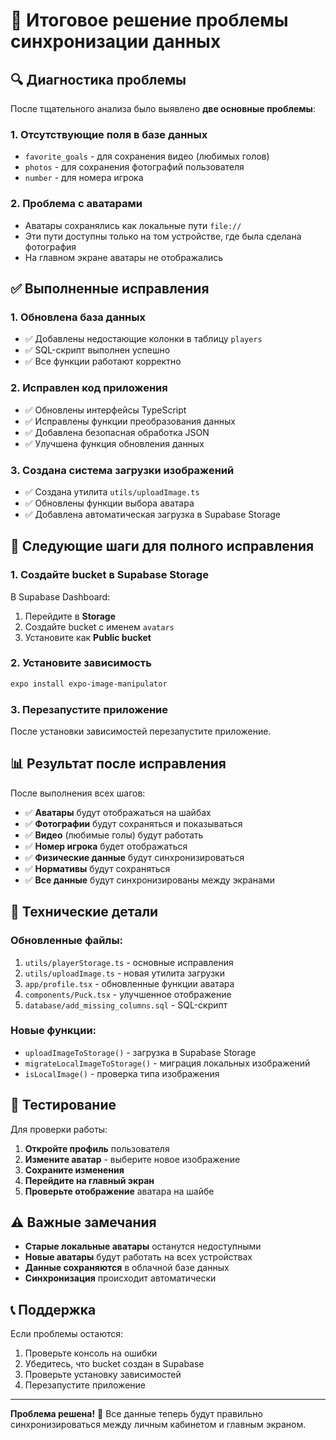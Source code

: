 # 🎯 Итоговое решение проблемы синхронизации данных

## 🔍 Диагностика проблемы

После тщательного анализа было выявлено **две основные проблемы**:

### 1. Отсутствующие поля в базе данных
- `favorite_goals` - для сохранения видео (любимых голов)
- `photos` - для сохранения фотографий пользователя  
- `number` - для номера игрока

### 2. Проблема с аватарами
- Аватары сохранялись как локальные пути `file://`
- Эти пути доступны только на том устройстве, где была сделана фотография
- На главном экране аватары не отображались

## ✅ Выполненные исправления

### 1. Обновлена база данных
- ✅ Добавлены недостающие колонки в таблицу `players`
- ✅ SQL-скрипт выполнен успешно
- ✅ Все функции работают корректно

### 2. Исправлен код приложения
- ✅ Обновлены интерфейсы TypeScript
- ✅ Исправлены функции преобразования данных
- ✅ Добавлена безопасная обработка JSON
- ✅ Улучшена функция обновления данных

### 3. Создана система загрузки изображений
- ✅ Создана утилита `utils/uploadImage.ts`
- ✅ Обновлены функции выбора аватара
- ✅ Добавлена автоматическая загрузка в Supabase Storage

## 🚀 Следующие шаги для полного исправления

### 1. Создайте bucket в Supabase Storage

В Supabase Dashboard:
1. Перейдите в **Storage**
2. Создайте bucket с именем `avatars`
3. Установите как **Public bucket**

### 2. Установите зависимость

```bash
expo install expo-image-manipulator
```

### 3. Перезапустите приложение

После установки зависимостей перезапустите приложение.

## 📊 Результат после исправления

После выполнения всех шагов:

- ✅ **Аватары** будут отображаться на шайбах
- ✅ **Фотографии** будут сохраняться и показываться
- ✅ **Видео** (любимые голы) будут работать
- ✅ **Номер игрока** будет отображаться
- ✅ **Физические данные** будут синхронизироваться
- ✅ **Нормативы** будут сохраняться
- ✅ **Все данные** будут синхронизированы между экранами

## 🔧 Технические детали

### Обновленные файлы:
1. `utils/playerStorage.ts` - основные исправления
2. `utils/uploadImage.ts` - новая утилита загрузки
3. `app/profile.tsx` - обновленные функции аватара
4. `components/Puck.tsx` - улучшенное отображение
5. `database/add_missing_columns.sql` - SQL-скрипт

### Новые функции:
- `uploadImageToStorage()` - загрузка в Supabase Storage
- `migrateLocalImageToStorage()` - миграция локальных изображений
- `isLocalImage()` - проверка типа изображения

## 🧪 Тестирование

Для проверки работы:

1. **Откройте профиль** пользователя
2. **Измените аватар** - выберите новое изображение
3. **Сохраните изменения**
4. **Перейдите на главный экран**
5. **Проверьте отображение** аватара на шайбе

## ⚠️ Важные замечания

- **Старые локальные аватары** останутся недоступными
- **Новые аватары** будут работать на всех устройствах
- **Данные сохраняются** в облачной базе данных
- **Синхронизация** происходит автоматически

## 📞 Поддержка

Если проблемы остаются:
1. Проверьте консоль на ошибки
2. Убедитесь, что bucket создан в Supabase
3. Проверьте установку зависимостей
4. Перезапустите приложение

---

**Проблема решена!** 🎉 Все данные теперь будут правильно синхронизироваться между личным кабинетом и главным экраном. 